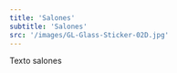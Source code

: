 ```yaml
---
title: 'Salones'
subtitle: 'Salones'
src: '/images/GL-Glass-Sticker-02D.jpg'
---
```


Texto salones
